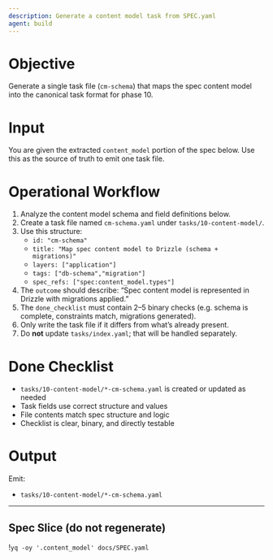 ```yaml
---
description: Generate a content model task from SPEC.yaml
agent: build
---
```


# Objective
Generate a single task file (`cm-schema`) that maps the spec content model into the canonical task format for phase 10.

# Input
You are given the extracted `content_model` portion of the spec below. Use this as the source of truth to emit one task file.

# Operational Workflow
1. Analyze the content model schema and field definitions below.
2. Create a task file named `cm-schema.yaml` under `tasks/10-content-model/`.
3. Use this structure:
   - `id: "cm-schema"`
   - `title: "Map spec content model to Drizzle (schema + migrations)"`
   - `layers: ["application"]`
   - `tags: ["db-schema","migration"]`
   - `spec_refs: ["spec:content_model.types"]`
4. The `outcome` should describe: “Spec content model is represented in Drizzle with migrations applied.”
5. The `done_checklist` must contain 2–5 binary checks (e.g. schema is complete, constraints match, migrations generated).
6. Only write the task file if it differs from what’s already present.
7. Do **not** update `tasks/index.yaml`; that will be handled separately.

# Done Checklist
- `tasks/10-content-model/*-cm-schema.yaml` is created or updated as needed
- Task fields use correct structure and values
- File contents match spec structure and logic
- Checklist is clear, binary, and directly testable

# Output
Emit:
- `tasks/10-content-model/*-cm-schema.yaml`

---

## Spec Slice (do not regenerate)


!`yq -oy '.content_model' docs/SPEC.yaml`
